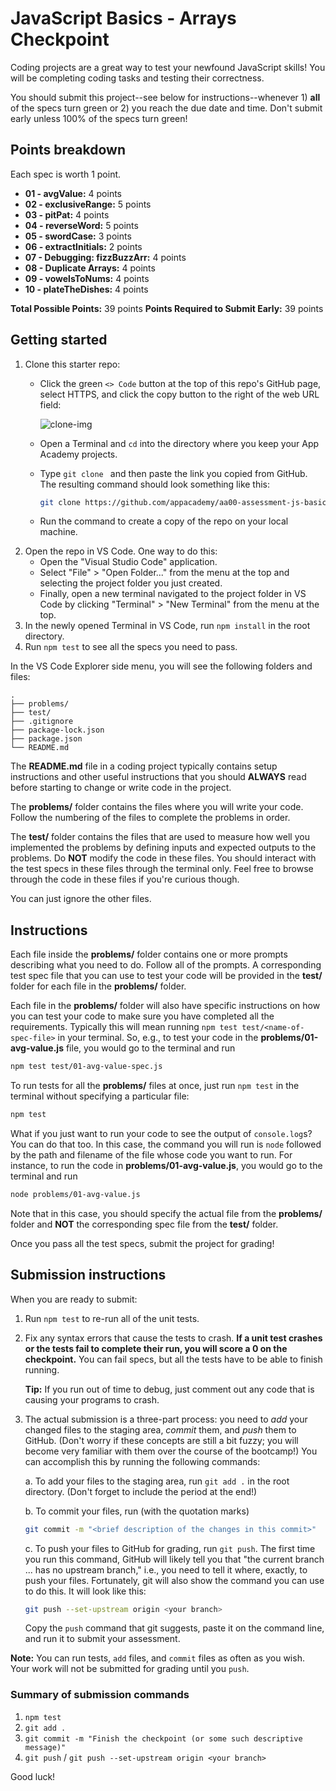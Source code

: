 # JavaScript Basics - Arrays Checkpoint

Coding projects are a great way to test your newfound JavaScript skills! You
will be completing coding tasks and testing their correctness.

You should submit this project--see below for instructions--whenever 1) **all**
of the specs turn green or 2) you reach the due date and time. Don't submit
early unless 100% of the specs turn green!

## Points breakdown

Each spec is worth 1 point.

* **01 - avgValue:** 4 points
* **02 - exclusiveRange:** 5 points
* **03 - pitPat:** 4 points
* **04 - reverseWord:** 5 points
* **05 - swordCase:** 3 points
* **06 - extractInitials:** 2 points
* **07 - Debugging: fizzBuzzArr:** 4 points
* **08 - Duplicate Arrays:** 4 points
* **09 - vowelsToNums:** 4 points
* **10 - plateTheDishes:** 4 points

**Total Possible Points:** 39 points
**Points Required to Submit Early:** 39 points

## Getting started

1. Clone this starter repo:
   * Click the green `<> Code` button at the top of this repo's GitHub page,
     select HTTPS, and click the copy button to the right of the web URL field:

     ![clone-img]

   * Open a Terminal and `cd` into the directory where you keep your App Academy
     projects.
   * Type `git clone ` and then paste the link you copied from GitHub. The
     resulting command should look something like this:

     ```sh
     git clone https://github.com/appacademy/aa00-assessment-js-basics-arrays-pt-student-<Your-Github-Username>.git
     ```

   * Run the command to create a copy of the repo on your local machine.
2. Open the repo in VS Code. One way to do this:
   * Open the "Visual Studio Code" application.
   * Select "File" > "Open Folder..." from the menu at the top and selecting the
     project folder you just created.
   * Finally, open a new terminal navigated to the project folder in VS Code by
     clicking "Terminal" > "New Terminal" from the menu at the top.
3. In the newly opened Terminal in VS Code, run `npm install` in the root
   directory.
4. Run `npm test` to see all the specs you need to pass.

In the VS Code Explorer side menu, you will see the following folders and files:

```plaintext
.
├── problems/
├── test/
├── .gitignore
├── package-lock.json
├── package.json
└── README.md
```

The __README.md__ file in a coding project typically contains setup instructions
and other useful instructions that you should **ALWAYS** read before starting to
change or write code in the project.

The __problems/__ folder contains the files where you will write your code.
Follow the numbering of the files to complete the problems in order.

The __test/__ folder contains the files that are used to measure how well you
implemented the problems by defining inputs and expected outputs to the
problems. Do **NOT** modify the code in these files. You should interact with
the test specs in these files through the terminal only. Feel free to browse
through the code in these files if you're curious though.

You can just ignore the other files.

## Instructions

Each file inside the __problems/__ folder contains one or more prompts
describing what you need to do. Follow all of the prompts. A corresponding test
spec file that you can use to test your code will be provided in the __test/__
folder for each file in the __problems/__ folder.

Each file in the __problems/__ folder will also have specific instructions on
how you can test your code to make sure you have completed all the requirements.
Typically this will mean running `npm test test/<name-of-spec-file>` in your
terminal. So, e.g., to test your code in the __problems/01-avg-value.js__ file,
you would go to the terminal and run

```sh
npm test test/01-avg-value-spec.js
```

To run tests for all the __problems/__ files at once, just run `npm test` in
the terminal without specifying a particular file:

```sh
npm test
```

What if you just want to run your code to see the output of `console.log`s? You
can do that too. In this case, the command you will run is `node` followed by
the path and filename of the file whose code you want to run. For instance, to
run the code in __problems/01-avg-value.js__, you would go to the terminal and
run

```sh
node problems/01-avg-value.js
```

Note that in this case, you should specify the actual file from the
__problems/__ folder and **NOT** the corresponding spec file from the __test/__
folder.

Once you pass all the test specs, submit the project for grading!

## Submission instructions

When you are ready to submit:

1. Run `npm test` to re-run all of the unit tests.

2. Fix any syntax errors that cause the tests to crash. **If a unit test crashes
   or the tests fail to complete their run, you will score a 0 on the
   checkpoint.** You can fail specs, but all the tests have to be able to finish
   running.

   **Tip:** If you run out of time to debug, just comment out any code that is
   causing your programs to crash.

3. The actual submission is a three-part process: you need to _add_ your changed
   files to the staging area, _commit_ them, and _push_ them to GitHub. (Don't
   worry if these concepts are still a bit fuzzy; you will become very familiar
   with them over the course of the bootcamp!) You can accomplish this by
   running the following commands:

   a. To add your files to the staging area, run `git add .` in the root
      directory. (Don't forget to include the period at the end!)

   b. To commit your files, run (with the quotation marks)

      ```sh
      git commit -m "<brief description of the changes in this commit>"
      ```

   c. To push your files to GitHub for grading, run `git push`. The first time
      you run this command, GitHub will likely tell you that "the current branch
      ... has no upstream branch," i.e., you need to tell it where, exactly, to
      push your files. Fortunately, git will also show the command you can
      use to do this. It will look like this:

      ```sh
      git push --set-upstream origin <your branch>
      ```

      Copy the `push` command that git suggests, paste it on the command line,
      and run it to submit your assessment.

**Note:** You can run tests, `add` files, and `commit` files as often as you
wish. Your work will not be submitted for grading until you `push`.

### Summary of submission commands

1. `npm test`
2. `git add .`
3. `git commit -m "Finish the checkpoint (or some such descriptive message)"`
4. `git push` / `git push --set-upstream origin <your branch>`

Good luck!

[clone-img]: https://appacademy-open-assets.s3.us-west-1.amazonaws.com/Modular-Curriculum/content/week-00/github-clone-img.png
